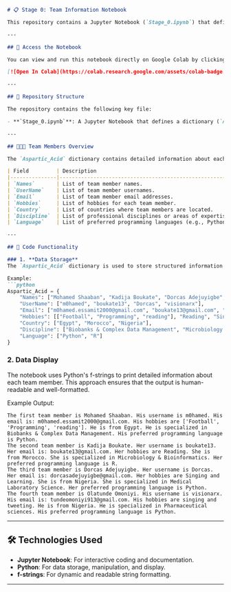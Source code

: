 ```markdown
# 📋 Stage 0: Team Information Notebook

This repository contains a Jupyter Notebook (`Stage_0.ipynb`) that defines and displays information about a team of four members. The notebook is structured to store and present details such as names, usernames, emails, hobbies, countries, disciplines, and preferred programming languages.

---

## 🔗 Access the Notebook

You can view and run this notebook directly on Google Colab by clicking the badge below:

[![Open In Colab](https://colab.research.google.com/assets/colab-badge.svg)](https://colab.research.google.com/github/m1d0e1/HackBio_Py/blob/main/Stage_0.ipynb)

---

## 📂 Repository Structure

The repository contains the following key file:

- **`Stage_0.ipynb`**: A Jupyter Notebook that defines a dictionary (`Aspartic_Acid`) to store team member information and prints it using Python's f-strings for clear and concise output.

---

## 🧑‍🤝‍🧑 Team Members Overview

The `Aspartic_Acid` dictionary contains detailed information about each team member. Below is a summary of the data structure:

| Field         | Description                                                                 |
|---------------|-----------------------------------------------------------------------------|
| `Names`       | List of team member names.                                                 |
| `UserName`    | List of team member usernames.                                             |
| `Email`       | List of team member email addresses.                                       |
| `Hobbies`     | List of hobbies for each team member.                                      |
| `Country`     | List of countries where team members are located.                          |
| `Discipline`  | List of professional disciplines or areas of expertise for each member.    |
| `Language`    | List of preferred programming languages (e.g., Python, R).                 |

---

## 🚀 Code Functionality

### 1. **Data Storage**
The `Aspartic_Acid` dictionary is used to store structured information about the team members. Each key in the dictionary corresponds to a specific attribute of the team members.

Example:
```python
Aspartic_Acid = {
    "Names": ["Mohamed Shaaban", "Kadija Boukate", "Dorcas Adejuyigbe", "Olatunde Omoniyi"],
    "UserName": ["m0hamed", "boukate13", "Dorcas", "visionarx"],
    "Email": ["m0hamed.essamit2000@gmail.com", "boukate13@gmail.com", "dorcasadejuyigbe@gmail.com", "tundeomoniyi913@gmail.com"],
    "Hobbies": [["Football", "Programming", "reading"], "Reading", "Singing and Learning", "singing and tweeting"],
    "Country": ["Egypt", "Morocco", "Nigeria"],
    "Discipline": ["Biobanks & Complex Data Management", "Microbiology & Bioinformatics", "Medical Laboratory Science", "Pharmaceutical sciences"],
    "Language": ["Python", "R"]
}
```

### 2. **Data Display**
The notebook uses Python's f-strings to print detailed information about each team member. This approach ensures that the output is human-readable and well-formatted.

Example Output:
```
The first team member is Mohamed Shaaban. His username is m0hamed. His email is: m0hamed.essamit2000@gmail.com. His hobbies are ['Football', 'Programming', 'reading']. He is from Egypt. He is specialized in Biobanks & Complex Data Management. His preferred programming language is Python.
The second team member is Kadija Boukate. Her username is boukate13. Her email is: boukate13@gmail.com. Her hobbies are Reading. She is from Morocco. She is specialized in Microbiology & Bioinformatics. Her preferred programming language is R.
The third team member is Dorcas Adejuyigbe. Her username is Dorcas. Her email is: dorcasadejuyigbe@gmail.com. Her hobbies are Singing and Learning. She is from Nigeria. She is specialized in Medical Laboratory Science. Her preferred programming language is Python.
The fourth team member is Olatunde Omoniyi. His username is visionarx. His email is: tundeomoniyi913@gmail.com. His hobbies are singing and tweeting. He is from Nigeria. He is specialized in Pharmaceutical sciences. His preferred programming language is Python.
```

---

## 🛠️ Technologies Used

- **Jupyter Notebook**: For interactive coding and documentation.
- **Python**: For data storage, manipulation, and display.
- **f-strings**: For dynamic and readable string formatting.

---
